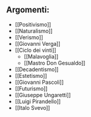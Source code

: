 ## Argomenti:
- [[Positivismo]]
- [[Naturalismo]]
- [[Verismo]]
- [[Giovanni Verga]]
- [[Ciclo dei vinti]]
	- [[Malavoglia]]
	- [[Mastro Don Gesualdo]]
- [[Decadentismo]]
- [[Estetismo]]
- [[Giovanni Pascoli]]
- [[Futurismo]]
- [[Giuseppe Ungaretti]]
- [[Luigi Pirandello]]
- [[Italo Svevo]]